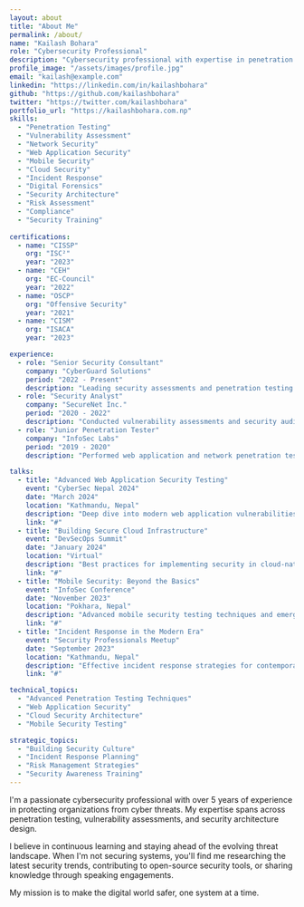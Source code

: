 ```yaml
---
layout: about
title: "About Me"
permalink: /about/
name: "Kailash Bohara"
role: "Cybersecurity Professional"
description: "Cybersecurity professional with expertise in penetration testing, vulnerability assessment, and security architecture. Passionate about protecting organizations from evolving cyber threats."
profile_image: "/assets/images/profile.jpg"
email: "kailash@example.com"
linkedin: "https://linkedin.com/in/kailashbohara"
github: "https://github.com/kailashbohara"
twitter: "https://twitter.com/kailashbohara"
portfolio_url: "https://kailashbohara.com.np"
skills:
  - "Penetration Testing"
  - "Vulnerability Assessment"
  - "Network Security"
  - "Web Application Security"
  - "Mobile Security"
  - "Cloud Security"
  - "Incident Response"
  - "Digital Forensics"
  - "Security Architecture"
  - "Risk Assessment"
  - "Compliance"
  - "Security Training"
    
certifications:
  - name: "CISSP"
    org: "ISC²"
    year: "2023"
  - name: "CEH"
    org: "EC-Council"
    year: "2022"
  - name: "OSCP"
    org: "Offensive Security"
    year: "2021"
  - name: "CISM"
    org: "ISACA"
    year: "2023"

experience:
  - role: "Senior Security Consultant"
    company: "CyberGuard Solutions"
    period: "2022 - Present"
    description: "Leading security assessments and penetration testing for enterprise clients across various industries."
  - role: "Security Analyst"
    company: "SecureNet Inc."
    period: "2020 - 2022"
    description: "Conducted vulnerability assessments and security audits for various organizations."
  - role: "Junior Penetration Tester"
    company: "InfoSec Labs"
    period: "2019 - 2020"
    description: "Performed web application and network penetration testing."

talks:
  - title: "Advanced Web Application Security Testing"
    event: "CyberSec Nepal 2024"
    date: "March 2024"
    location: "Kathmandu, Nepal"
    description: "Deep dive into modern web application vulnerabilities and testing methodologies."
    link: "#"
  - title: "Building Secure Cloud Infrastructure"
    event: "DevSecOps Summit"
    date: "January 2024"
    location: "Virtual"
    description: "Best practices for implementing security in cloud-native applications."
    link: "#"
  - title: "Mobile Security: Beyond the Basics"
    event: "InfoSec Conference"
    date: "November 2023"
    location: "Pokhara, Nepal"
    description: "Advanced mobile security testing techniques and emerging threats."
    link: "#"
  - title: "Incident Response in the Modern Era"
    event: "Security Professionals Meetup"
    date: "September 2023"
    location: "Kathmandu, Nepal"
    description: "Effective incident response strategies for contemporary cyber threats."
    link: "#"

technical_topics:
  - "Advanced Penetration Testing Techniques"
  - "Web Application Security"
  - "Cloud Security Architecture"
  - "Mobile Security Testing"

strategic_topics:
  - "Building Security Culture"
  - "Incident Response Planning"
  - "Risk Management Strategies"
  - "Security Awareness Training"
---
```


I'm a passionate cybersecurity professional with over 5 years of experience in protecting organizations from cyber threats. My expertise spans across penetration testing, vulnerability assessments, and security architecture design.

I believe in continuous learning and staying ahead of the evolving threat landscape. When I'm not securing systems, you'll find me researching the latest security trends, contributing to open-source security tools, or sharing knowledge through speaking engagements.

My mission is to make the digital world safer, one system at a time.
